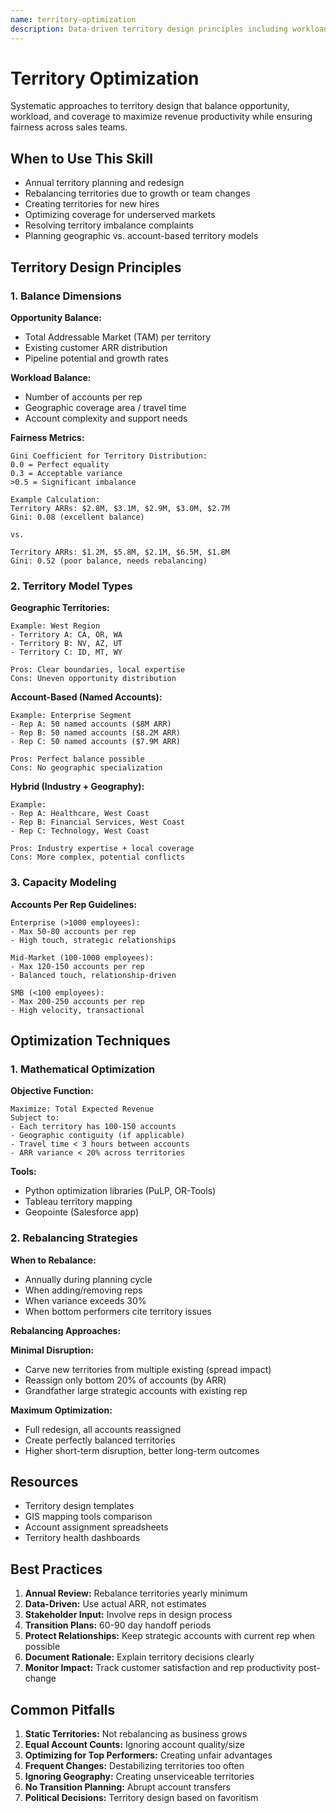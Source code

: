 ```yaml
---
name: territory-optimization
description: Data-driven territory design principles including workload balancing, coverage optimization, and fair account distribution for maximizing sales team productivity. Use when redesigning territories, balancing workloads, or planning territory expansions.
---
```


# Territory Optimization

Systematic approaches to territory design that balance opportunity, workload, and coverage to maximize revenue productivity while ensuring fairness across sales teams.

## When to Use This Skill

- Annual territory planning and redesign
- Rebalancing territories due to growth or team changes
- Creating territories for new hires
- Optimizing coverage for underserved markets
- Resolving territory imbalance complaints
- Planning geographic vs. account-based territory models

## Territory Design Principles

### 1. Balance Dimensions

**Opportunity Balance:**
- Total Addressable Market (TAM) per territory
- Existing customer ARR distribution
- Pipeline potential and growth rates

**Workload Balance:**
- Number of accounts per rep
- Geographic coverage area / travel time
- Account complexity and support needs

**Fairness Metrics:**
```
Gini Coefficient for Territory Distribution:
0.0 = Perfect equality
0.3 = Acceptable variance
>0.5 = Significant imbalance

Example Calculation:
Territory ARRs: $2.8M, $3.1M, $2.9M, $3.0M, $2.7M
Gini: 0.08 (excellent balance)

vs.

Territory ARRs: $1.2M, $5.8M, $2.1M, $6.5M, $1.8M
Gini: 0.52 (poor balance, needs rebalancing)
```

### 2. Territory Model Types

**Geographic Territories:**
```
Example: West Region
- Territory A: CA, OR, WA
- Territory B: NV, AZ, UT
- Territory C: ID, MT, WY

Pros: Clear boundaries, local expertise
Cons: Uneven opportunity distribution
```

**Account-Based (Named Accounts):**
```
Example: Enterprise Segment
- Rep A: 50 named accounts ($8M ARR)
- Rep B: 50 named accounts ($8.2M ARR)
- Rep C: 50 named accounts ($7.9M ARR)

Pros: Perfect balance possible
Cons: No geographic specialization
```

**Hybrid (Industry + Geography):**
```
Example:
- Rep A: Healthcare, West Coast
- Rep B: Financial Services, West Coast
- Rep C: Technology, West Coast

Pros: Industry expertise + local coverage
Cons: More complex, potential conflicts
```

### 3. Capacity Modeling

**Accounts Per Rep Guidelines:**
```
Enterprise (>1000 employees):
- Max 50-80 accounts per rep
- High touch, strategic relationships

Mid-Market (100-1000 employees):
- Max 120-150 accounts per rep
- Balanced touch, relationship-driven

SMB (<100 employees):
- Max 200-250 accounts per rep
- High velocity, transactional
```

## Optimization Techniques

### 1. Mathematical Optimization

**Objective Function:**
```
Maximize: Total Expected Revenue
Subject to:
- Each territory has 100-150 accounts
- Geographic contiguity (if applicable)
- Travel time < 3 hours between accounts
- ARR variance < 20% across territories
```

**Tools:**
- Python optimization libraries (PuLP, OR-Tools)
- Tableau territory mapping
- Geopointe (Salesforce app)

### 2. Rebalancing Strategies

**When to Rebalance:**
- Annually during planning cycle
- When adding/removing reps
- When variance exceeds 30%
- When bottom performers cite territory issues

**Rebalancing Approaches:**

**Minimal Disruption:**
- Carve new territories from multiple existing (spread impact)
- Reassign only bottom 20% of accounts (by ARR)
- Grandfather large strategic accounts with existing rep

**Maximum Optimization:**
- Full redesign, all accounts reassigned
- Create perfectly balanced territories
- Higher short-term disruption, better long-term outcomes

## Resources

- Territory design templates
- GIS mapping tools comparison
- Account assignment spreadsheets
- Territory health dashboards

## Best Practices

1. **Annual Review:** Rebalance territories yearly minimum
2. **Data-Driven:** Use actual ARR, not estimates
3. **Stakeholder Input:** Involve reps in design process
4. **Transition Plans:** 60-90 day handoff periods
5. **Protect Relationships:** Keep strategic accounts with current rep when possible
6. **Document Rationale:** Explain territory decisions clearly
7. **Monitor Impact:** Track customer satisfaction and rep productivity post-change

## Common Pitfalls

1. **Static Territories:** Not rebalancing as business grows
2. **Equal Account Counts:** Ignoring account quality/size
3. **Optimizing for Top Performers:** Creating unfair advantages
4. **Frequent Changes:** Destabilizing territories too often
5. **Ignoring Geography:** Creating unserviceable territories
6. **No Transition Planning:** Abrupt account transfers
7. **Political Decisions:** Territory design based on favoritism

